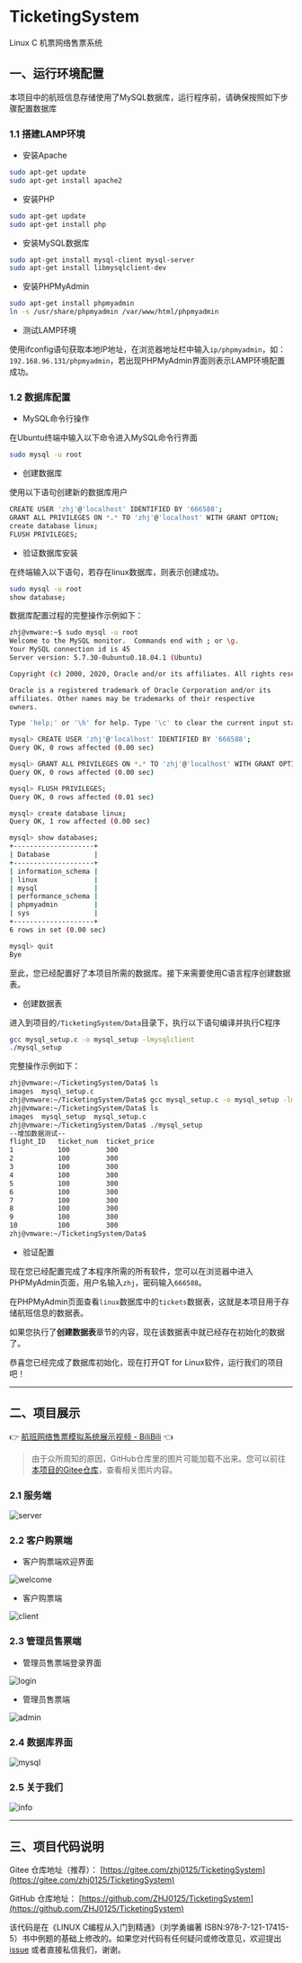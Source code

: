 # TicketingSystem

Linux C 机票网络售票系统

## 一、运行环境配置

本项目中的航班信息存储使用了MySQL数据库，运行程序前，请确保按照如下步骤配置数据库

### 1.1 搭建LAMP环境

* 安装Apache

```bash
sudo apt-get update
sudo apt-get install apache2
```

* 安装PHP

```bash
sudo apt-get update
sudo apt-get install php
```

* 安装MySQL数据库

```bash
sudo apt-get install mysql-client mysql-server
sudo apt-get install libmysqlclient-dev
```

* 安装PHPMyAdmin

```bash
sudo apt-get install phpmyadmin
ln -s /usr/share/phpmyadmin /var/www/html/phpmyadmin
```

* 测试LAMP环境

使用ifconfig语句获取本地IP地址，在浏览器地址栏中输入`ip/phpmyadmin`，如：`192.168.96.131/phpmyadmin`，若出现PHPMyAdmin界面则表示LAMP环境配置成功。

### 1.2 数据库配置

* MySQL命令行操作

在Ubuntu终端中输入以下命令进入MySQL命令行界面

```bash
sudo mysql -u root
```

* 创建数据库

使用以下语句创建新的数据库用户

```bash
CREATE USER 'zhj'@'localhost' IDENTIFIED BY '666588';
GRANT ALL PRIVILEGES ON *.* TO 'zhj'@'localhost' WITH GRANT OPTION;
create database linux;
FLUSH PRIVILEGES;
```

* 验证数据库安装

在终端输入以下语句，若存在linux数据库，则表示创建成功。

```bash
sudo mysql -u root
show database;
```

数据库配置过程的完整操作示例如下：

```bash
zhj@vmware:~$ sudo mysql -u root
Welcome to the MySQL monitor.  Commands end with ; or \g.
Your MySQL connection id is 45
Server version: 5.7.30-0ubuntu0.18.04.1 (Ubuntu)

Copyright (c) 2000, 2020, Oracle and/or its affiliates. All rights reserved.

Oracle is a registered trademark of Oracle Corporation and/or its
affiliates. Other names may be trademarks of their respective
owners.

Type 'help;' or '\h' for help. Type '\c' to clear the current input statement.

mysql> CREATE USER 'zhj'@'localhost' IDENTIFIED BY '666588';
Query OK, 0 rows affected (0.00 sec)

mysql> GRANT ALL PRIVILEGES ON *.* TO 'zhj'@'localhost' WITH GRANT OPTION;
Query OK, 0 rows affected (0.00 sec)

mysql> FLUSH PRIVILEGES;
Query OK, 0 rows affected (0.01 sec)

mysql> create database linux;
Query OK, 1 row affected (0.00 sec)

mysql> show databases;
+--------------------+
| Database           |
+--------------------+
| information_schema |
| linux              |
| mysql              |
| performance_schema |
| phpmyadmin         |
| sys                |
+--------------------+
6 rows in set (0.00 sec)

mysql> quit
Bye

```

至此，您已经配置好了本项目所需的数据库。接下来需要使用C语言程序创建数据表。

* 创建数据表

进入到项目的`/TicketingSystem/Data`目录下，执行以下语句编译并执行C程序

```bash
gcc mysql_setup.c -o mysql_setup -lmysqlclient
./mysql_setup
```

完整操作示例如下：

```bash
zhj@vmware:~/TicketingSystem/Data$ ls
images  mysql_setup.c
zhj@vmware:~/TicketingSystem/Data$ gcc mysql_setup.c -o mysql_setup -lmysqlclient
zhj@vmware:~/TicketingSystem/Data$ ls
images  mysql_setup  mysql_setup.c
zhj@vmware:~/TicketingSystem/Data$ ./mysql_setup
--增加数据测试--
flight_ID	ticket_num	ticket_price
1	        100	        300
2	        100	        300
3	        100	        300
4	        100	        300
5	        100	        300
6	        100	        300
7	        100	        300
8	        100	        300
9	        100	        300
10	        100	        300
zhj@vmware:~/TicketingSystem/Data$

```

* 验证配置

现在您已经配置完成了本程序所需的所有软件，您可以在浏览器中进入PHPMyAdmin页面，用户名输入`zhj`，密码输入`666588`。

在PHPMyAdmin页面查看`linux`数据库中的`tickets`数据表，这就是本项目用于存储航班信息的数据表。

如果您执行了**创建数据表**章节的内容，现在该数据表中就已经存在初始化的数据了。

恭喜您已经完成了数据库初始化，现在打开QT for Linux软件，运行我们的项目吧！

---

## 二、项目展示

👉 [航班网络售票模拟系统展示视频 - BiliBili](https://www.bilibili.com/video/BV14T4y1J7bt/) 👈

> 由于众所周知的原因，GitHub仓库里的图片可能加载不出来。您可以前往[本项目的Gitee仓库](https://gitee.com/zhj0125/TicketingSystem)，查看相关图片内容。

### 2.1 服务端

![server](Data/images/server.png)

### 2.2 客户购票端

* 客户购票端欢迎界面

![welcome](Data/images/welcome.png)

* 客户购票端

![client](Data/images/client.png)

### 2.3 管理员售票端

* 管理员售票端登录界面

![login](Data/images/login.png)

* 管理员售票端

![admin](Data/images/admin.png)

### 2.4 数据库界面

![mysql](Data/images/mysql.png)

### 2.5 关于我们

![info](Data/images/info.png)

---

## 三、项目代码说明

Gitee 仓库地址（推荐）： [https://gitee.com/zhj0125/TicketingSystem](https://gitee.com/zhj0125/TicketingSystem)

GitHub 仓库地址： [https://github.com/ZHJ0125/TicketingSystem](https://github.com/ZHJ0125/TicketingSystem)

该代码是在《LINUX C编程从入门到精通》（刘学勇编著 ISBN:978-7-121-17415-5）书中例题的基础上修改的。如果您对代码有任何疑问或修改意见，欢迎提出[issue](https://gitee.com/zhj0125/TicketingSystem/issues) 或者直接私信我们，谢谢。
